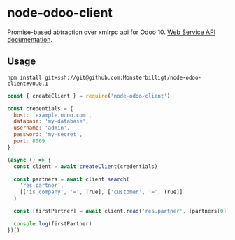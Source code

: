 # node-odoo-client

Promise-based abtraction over xmlrpc api for Odoo 10. [Web Service API documentation](https://www.odoo.com/documentation/10.0/api_integration.html).

## Usage

`npm install git+ssh://git@github.com:Monsterbilligt/node-odoo-client#v0.0.1`

```js
const { createClient } = require('node-odoo-client')

const credentials = {
  host: 'example.odoo.com',
  database: 'my-database',
  username: 'admin',
  password: 'my-secret',
  port: 8069
}

(async () => {
  const client = await createClient(credentials)

  const partners = await client.search(
    'res.partner',
    [['is_company', '=', True], ['customer', '=', True]]
  )

  const [firstPartner] = await client.read('res.partner', [partners[0]])

  console.log(firstPartner)
})()
```
